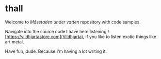 # thall

Welcome to *Måsstaden under vatten* repository with code samples.

Navigate into the source code I have here listening ![https://vildhjartastore.com](Vildhjarta), if you like to listen exotic things like art metal.

Have fun, dude. Because I'm having a lot writing it.


